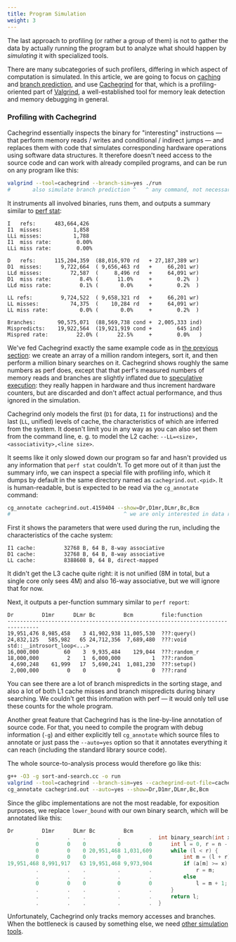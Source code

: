 ```yaml
---
title: Program Simulation
weight: 3
---
```


The last approach to profiling (or rather a group of them) is not to gather the data by actually running the program but to analyze what should happen by *simulating* it with specialized tools.

<!--

There are many subcategories of such profilers, differing in which aspect of computation is simulated, but the one we are going to focus on in this section is *machine code analyzers*.

The last approach (or rather a group of them) is not to gather the data by actually running the program, but to analyze what should happen by *simulating* it with specialized tools, which roughly fall into two categories.

-->

There are many subcategories of such profilers, differing in which aspect of computation is simulated. In this article, we are going to focus on [caching](/hpc/cpu-cache) and [branch prediction](/hpc/pipelining/branching), and use [Cachegrind](https://valgrind.org/docs/manual/cg-manual.html) for that, which is a profiling-oriented part of [Valgrind](https://valgrind.org/), a well-established tool for memory leak detection and memory debugging in general.

### Profiling with Cachegrind

Cachegrind essentially inspects the binary for "interesting" instructions — that perform memory reads / writes and conditional / indirect jumps — and replaces them with code that simulates corresponding hardware operations using software data structures. It therefore doesn't need access to the source code and can work with already compiled programs, and can be run on any program like this:

```bash
valgrind --tool=cachegrind --branch-sim=yes ./run
#       also simulate branch prediction ^   ^ any command, not necessarily one process
```

It instruments all involved binaries, runs them, and outputs a summary similar to [perf stat](../events):

```
I   refs:      483,664,426
I1  misses:          1,858
LLi misses:          1,788
I1  miss rate:        0.00%
LLi miss rate:        0.00%

D   refs:      115,204,359  (88,016,970 rd   + 27,187,389 wr)
D1  misses:      9,722,664  ( 9,656,463 rd   +     66,201 wr)
LLd misses:         72,587  (     8,496 rd   +     64,091 wr)
D1  miss rate:         8.4% (      11.0%     +        0.2%  )
LLd miss rate:         0.1% (       0.0%     +        0.2%  )

LL refs:         9,724,522  ( 9,658,321 rd   +     66,201 wr)
LL misses:          74,375  (    10,284 rd   +     64,091 wr)
LL miss rate:          0.0% (       0.0%     +        0.2%  )

Branches:       90,575,071  (88,569,738 cond +  2,005,333 ind)
Mispredicts:    19,922,564  (19,921,919 cond +        645 ind)
Mispred rate:         22.0% (      22.5%     +        0.0%   )
```

We've fed Cachegrind exactly the same example code as in [the previous section](../events): we create an array of a million random integers, sort it, and then perform a million binary searches on it. Cachegrind shows roughly the same numbers as perf does, except that that perf's measured numbers of memory reads and branches are slightly inflated due to [speculative execution](/hpc/pipelining): they really happen in hardware and thus increment hardware counters, but are discarded and don't affect actual performance, and thus ignored in the simulation.

Cachegrind only models the first (`D1` for data, `I1` for instructions) and the last (`LL`, unified) levels of cache, the characteristics of which are inferred from the system. It doesn't limit you in any way as you can also set them from the command line, e. g. to model the L2 cache: `--LL=<size>,<associativity>,<line size>`.

It seems like it only slowed down our program so far and hasn't provided us any information that `perf stat` couldn't. To get more out of it than just the summary info, we can inspect a special file with profiling info, which it dumps by default in the same directory named as `cachegrind.out.<pid>`. It is human-readable, but is expected to be read via the `cg_annotate` command:

```bash
cg_annotate cachegrind.out.4159404 --show=Dr,D1mr,DLmr,Bc,Bcm
#                                    ^ we are only interested in data reads and branches
```

First it shows the parameters that were used during the run, including the characteristics of the cache system:

```
I1 cache:         32768 B, 64 B, 8-way associative
D1 cache:         32768 B, 64 B, 8-way associative
LL cache:         8388608 B, 64 B, direct-mapped
```

It didn't get the L3 cache quite right: it is not unified (8M in total, but a single core only sees 4M) and also 16-way associative, but we will ignore that for now.

Next, it outputs a per-function summary similar to `perf report`:

```
Dr         D1mr      DLmr Bc         Bcm         file:function
--------------------------------------------------------------------------------
19,951,476 8,985,458    3 41,902,938 11,005,530  ???:query()
24,832,125   585,982   65 24,712,356  7,689,480  ???:void std::__introsort_loop<...>
16,000,000        60    3  9,935,484    129,044  ???:random_r
18,000,000         2    1  6,000,000          1  ???:random
 4,690,248    61,999   17  5,690,241  1,081,230  ???:setup()
 2,000,000         0    0          0          0  ???:rand
```

You can see there are a lot of branch mispredicts in the sorting stage, and also a lot of both L1 cache misses and branch mispredicts during binary searching. We couldn't get this information with perf — it would only tell use these counts for the whole program.

Another great feature that Cachegrind has is the line-by-line annotation of source code. For that, you need to compile the program with debug information (`-g`) and either explicitly tell `cg_annotate` which source files to annotate or just pass the `--auto=yes` option so that it annotates everything it can reach (including the standard library source code).

The whole source-to-analysis process would therefore go like this:

```bash
g++ -O3 -g sort-and-search.cc -o run
valgrind --tool=cachegrind --branch-sim=yes --cachegrind-out-file=cachegrind.out ./run
cg_annotate cachegrind.out --auto=yes --show=Dr,D1mr,DLmr,Bc,Bcm
```

Since the glibc implementations are not the most readable, for exposition purposes, we replace `lower_bound` with our own binary search, which will be annotated like this:

```c++
Dr         D1mr      DLmr Bc         Bcm       
         .         .    .          .         .  int binary_search(int x) {
         0         0    0          0         0      int l = 0, r = n - 1;
         0         0    0 20,951,468 1,031,609      while (l < r) {
         0         0    0          0         0          int m = (l + r) / 2;
19,951,468 8,991,917   63 19,951,468 9,973,904          if (a[m] >= x)
         .         .    .          .         .              r = m;
         .         .    .          .         .          else
         0         0    0          0         0              l = m + 1;
         .         .    .          .         .      }
         .         .    .          .         .      return l;
         .         .    .          .         .  }
```

Unfortunately, Cachegrind only tracks memory accesses and branches. When the bottleneck is caused by something else, we need [other simulation tools](../mca).
